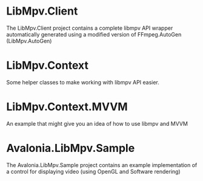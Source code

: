 # LibMpv.Client

The LibMpv.Client project contains a complete libmpv API wrapper automatically generated using a modified version of FFmpeg.AutoGen (LibMpv.AutoGen)

# LibMpv.Context

Some helper classes to make working with libmpv API easier.

# LibMpv.Context.MVVM

An example that might give you an idea of how to use libmpv and MVVM

# Avalonia.LibMpv.Sample

The Avalonia.LibMpv.Sample project contains an example implementation of a control for displaying video (using OpenGL and Software rendering)
